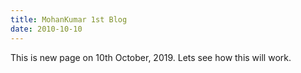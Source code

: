 ```yaml
---
title: MohanKumar 1st Blog
date: 2010-10-10
---
```


This is new page on 10th October, 2019.
Lets see how this will work.



